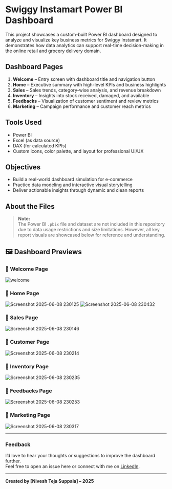 # Swiggy Instamart Power BI Dashboard

This project showcases a custom-built Power BI dashboard designed to analyze and visualize key business metrics for Swiggy Instamart. It demonstrates how data analytics can support real-time decision-making in the online retail and grocery delivery domain.

## Dashboard Pages

1. **Welcome** – Entry screen with dashboard title and navigation button  
2. **Home** – Executive summary with high-level KPIs and business highlights  
3. **Sales** – Sales trends, category-wise analysis, and revenue breakdown  
4. **Inventory** – Insights into stock received, damaged, and available  
5. **Feedbacks** – Visualization of customer sentiment and review metrics  
6. **Marketing** – Campaign performance and customer reach metrics

##  Tools Used

- Power BI  
- Excel (as data source)  
- DAX (for calculated KPIs)  
- Custom icons, color palette, and layout for professional UI/UX

##  Objectives

- Build a real-world dashboard simulation for e-commerce  
- Practice data modeling and interactive visual storytelling  
- Deliver actionable insights through dynamic and clean reports

##  About the Files

>  **Note:**  
> The Power BI `.pbix` file and dataset are not included in this repository due to data usage restrictions and size limitations. However, all key report visuals are showcased below for reference and understanding.

## 🖼 Dashboard Previews

### 🔹 Welcome Page
![welcome](https://github.com/user-attachments/assets/8f473d4c-7ed6-4d5e-8e18-8f94d3b36b97)

### 🔹 Home Page
![Screenshot 2025-06-08 230125](https://github.com/user-attachments/assets/015d5d68-2acc-40c5-b489-2a5371a39200)
![Screenshot 2025-06-08 230432](https://github.com/user-attachments/assets/b06514f3-7e20-4d83-ae93-fc36a48ac821)


### 🔹 Sales Page
![Screenshot 2025-06-08 230146](https://github.com/user-attachments/assets/e53c1d36-c66b-427a-9017-b92c0833b7e9)


### 🔹 Customer Page
![Screenshot 2025-06-08 230214](https://github.com/user-attachments/assets/e536d773-6985-4ad6-9c26-6f9cf2a3544a)

### 🔹 Inventory Page
![Screenshot 2025-06-08 230235](https://github.com/user-attachments/assets/3ccaa11e-b87d-4d3d-a315-f7a414983763)

### 🔹 Feedbacks Page
![Screenshot 2025-06-08 230253](https://github.com/user-attachments/assets/ffc9deb7-6eba-4183-aac7-376409a87d09)

### 🔹 Marketing Page
![Screenshot 2025-06-08 230317](https://github.com/user-attachments/assets/e68c3193-0422-4b2c-a963-ed17d500568c)

---

###  Feedback

I’d love to hear your thoughts or suggestions to improve the dashboard further.  
Feel free to open an issue here or connect with me on [LinkedIn](https://www.linkedin.com/).

---

**Created by [Nivesh Teja Suppala] – 2025**

